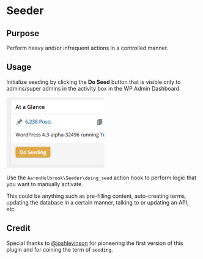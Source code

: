 # Seeder

## Purpose
Perform heavy and/or infrequent actions in a controlled manner.

## Usage
Initialize seeding by clicking the **Do Seed** button that is visible only to admins/super admins in the activity box in the WP Admin Dashboard

![button for easy initialization!](/assets/screenshot-1.png?raw=true "button for easy seeding")

Use the `AaronHolbrook\Seeder\doing_seed` action hook to perform logic that you want to manually activate.

This could be anything such as pre-filling content, auto-creating terms, updating the database in a certain manner, talking to or updating an API, etc.

## Credit
Special thanks to [@joshlevinson](https://github.com/joshlevinson) for pioneering the first version of this plugin and for coining the term of `seeding`.
